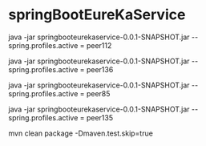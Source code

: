 # springBootEureKaService

java -jar springbooteurekaservice-0.0.1-SNAPSHOT.jar --spring.profiles.active = peer112

java -jar springbooteurekaservice-0.0.1-SNAPSHOT.jar --spring.profiles.active = peer136

java -jar springbooteurekaservice-0.0.1-SNAPSHOT.jar --spring.profiles.active = peer85

java -jar springbooteurekaservice-0.0.1-SNAPSHOT.jar --spring.profiles.active = peer135

mvn clean package -Dmaven.test.skip=true

